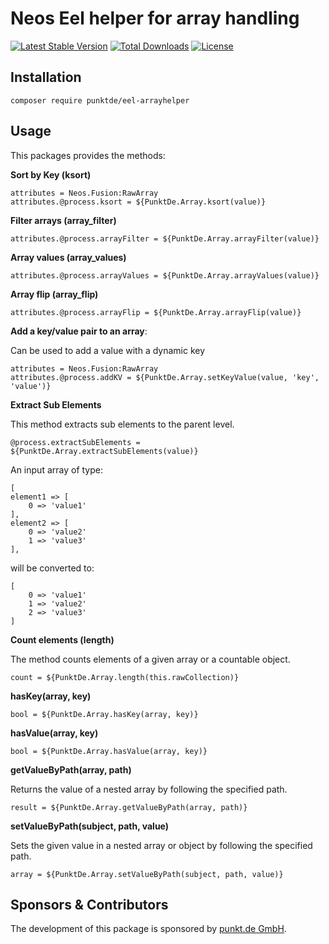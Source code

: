# Neos Eel helper for array handling

[![Latest Stable Version](https://poser.pugx.org/punktDe/eel-arrayhelper/v/stable)](https://packagist.org/packages/punktDe/eel-arrayhelper) [![Total Downloads](https://poser.pugx.org/punktDe/eel-arrayhelper/downloads)](https://packagist.org/packages/punktDe/eel-arrayhelper) [![License](https://poser.pugx.org/punktDe/eel-arrayhelper/license)](https://packagist.org/packages/punktDe/eel-arrayhelper)

## Installation

    composer require punktde/eel-arrayhelper

## Usage

This packages provides the methods:

**Sort by Key (ksort)**

    attributes = Neos.Fusion:RawArray
    attributes.@process.ksort = ${PunktDe.Array.ksort(value)}

**Filter arrays (array_filter)**

    attributes.@process.arrayFilter = ${PunktDe.Array.arrayFilter(value)}

**Array values (array_values)**

    attributes.@process.arrayValues = ${PunktDe.Array.arrayValues(value)}

**Array flip (array_flip)**

    attributes.@process.arrayFlip = ${PunktDe.Array.arrayFlip(value)}

**Add a key/value pair to an array**:

Can be used to add a value with a dynamic key

    attributes = Neos.Fusion:RawArray
    attributes.@process.addKV = ${PunktDe.Array.setKeyValue(value, 'key', 'value')}
    
**Extract Sub Elements**

This method extracts sub elements to the parent level.
    
    @process.extractSubElements = ${PunktDe.Array.extractSubElements(value)}
    
An input array of type:

    [
    element1 => [
        0 => 'value1' 
    ],
    element2 => [
        0 => 'value2'
        1 => 'value3'
    ],     
    
will be converted to: 

    [
        0 => 'value1'
        1 => 'value2'
        2 => 'value3'
    ]

**Count elements (length)**

The method counts elements of a given array or a countable object.

    count = ${PunktDe.Array.length(this.rawCollection)}

**hasKey(array, key)**
    
    bool = ${PunktDe.Array.hasKey(array, key)}
    
**hasValue(array, key)**

    bool = ${PunktDe.Array.hasValue(array, key)}

**getValueByPath(array, path)**

Returns the value of a nested array by following the specified path.

    result = ${PunktDe.Array.getValueByPath(array, path)}
    
**setValueByPath(subject, path, value)**

Sets the given value in a nested array or object by following the specified path.

    array = ${PunktDe.Array.setValueByPath(subject, path, value)}

## Sponsors & Contributors

The development of this package is sponsored by [punkt.de GmbH](https://punkt.de/en).
